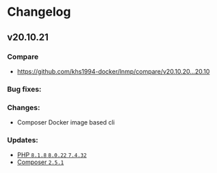 # Changelog

## v20.10.21

### Compare

* https://github.com/khs1994-docker/lnmp/compare/v20.10.20...20.10

### Bug fixes:

### Changes:

* Composer Docker image based cli

### Updates:

* [PHP `8.1.8` `8.0.22` `7.4.32`](https://www.php.net/ChangeLog-8.php#8.1.8)
* [Composer `2.5.1`](https://github.com/composer/composer/releases/tag/2.5.1)
